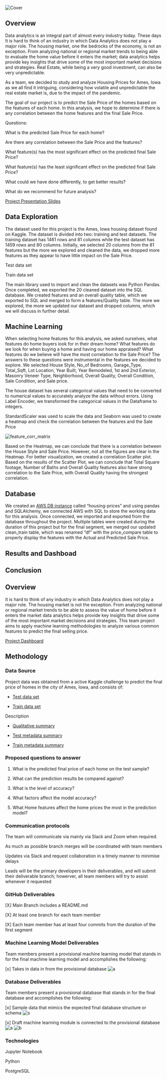 
![Cover](https://user-images.githubusercontent.com/85421407/142972893-15a9e96c-7e7c-46eb-bff5-8f324ee45638.png)

## Overview

Data analytics is an integral part of almost every industry today. These days It is hard to think of an industry in which Data Analytics does not play a major role.  The housing market, one the bedrocks of the economy, is not an exception. From analyzing national or regional market trends to being able to evaluate the home value before it enters the market; data analytics helps provide key insights that drive some of the most important market decisions and strategies. Real Estate, while being a very good investment, can also be very unpredictable.

As a team, we decided to study and analyze Housing Prices for Ames, Iowa as we all find it intriguing, considering how volatile and unpredictable the real estate market is, due to the impact of the pandemic. 

The goal of our project is to predict the Sale Price of the homes based on the features of each home. In this analysis, we hope to determine if there is any correlation between the home features and the final Sale Price.

Questions:

What is the predicted Sale Price for each home?

Are there any correlation between the Sale Price and the features?

What feature(s) has the most significant effect on the predicted final Sale Price?

What feature(s) has the least significant effect on the predicted final Sale Price?

What could we have done differently, to get better results?

What do we recommend for future analysis?

[Project Presentation Slides](https://docs.google.com/presentation/d/1CP-Y-DHtzvPq8qeBXkekO-sVphJCxbwzYxdpZ75kIPY/edit#slide=id.p1)

## Data Exploration

The dataset used for this project is the Ames, Iowa housing dataset found on Kaggle. The dataset is divided into two: training and test datasets. The training dataset has 1461 rows and 81 columns while the test dataset has 1459 rows and 80 columns. Initially, we selected 20 columns from the 81 features but the more we explored and cleaned the data, we dropped more features as they appear to have little impact on the Sale Price. 

Test data set

Train data set

The main library used to import and clean the datasets was Python Pandas. Once completed, we exported the 20 cleaned dataset into the SQL database. We created features and an overall quality table, which we exported to SQL and merged to form a features/Quality table. The more we explored, the more we updated our dataset and dropped columns, which we will discuss in further detail.

## Machine Learning

When selecting home features for this analysis, we asked ourselves, what features do home buyers look for in their dream home? What features do we look for when buying a home and having our home appraised? What features do we believe will have the most correlation to the Sale Price? The answers to these questions were instrumental in the features we decided to explore. We selected House Style, No_of Bedrooms, Garage_Type, Total_Sqft, Lot Location, Year Built, Year Remodeled, 1st and 2nd Exterior, Masonry Veneer Type, Neighborhood, Overall Quality, Overall Condition, Sale Condition, and Sale price. 

The house dataset has several categorical values that need to be converted to numerical values to accurately analyze the data without errors. Using Label Encoder, we transformed the categorical values in the Dataframe to integers.

StandardScaler was used to scale the data and Seaborn was used to create a heatmap and check the correlation between the features and the Sale Price

![feature_corr_matrix](https://user-images.githubusercontent.com/85421407/142972745-45b22e35-672b-48a2-8ea8-5363f85b1238.png)

Based on the Heatmap, we can conclude that there is a correlation between the House Style and Sale Price. However, not all the figures are clear in the Heatmap. For better visualization, we created a correlation Scatter plot. Based on the results of the Scatter Plot, we can conclude that Total Square footage, Number of Baths and Overall Quality features also have strong correlation to the Sale Price, with Overall Quality having the strongest correlation. 

## Database

We created an [AWS DB instance](https://user-images.githubusercontent.com/85421407/142973441-79e27fed-3e89-4d6e-a320-d15a67af2310.GIF) called “housing-prices” and using pandas and SQLAlchemy, we connected AWS with SQL to store the working data for this analysis. Once connected, we imported and exported from the database throughout the project. Multiple tables were created during the duration of this project but for the final segment, we merged our updated clean_train table, which was renamed “df” with the price_compare table to properly display the features with the Actual and Predicted Sale Price.

## Results and Dashboad


## Conclusion






## Overview

It is hard to think of any industry in which Data Analytics does not play a major role.  The housing market is not the exception. From analyzing national or regional market trends to be able to assess the value of home before it enters the market data analytics helps provide key insights that drive some of the most important market decisions and strategies. This team project aims to apply machine learning methodologies to analyze various common features to predict the final selling price.     

[Project Dashboard](https://public.tableau.com/views/PredicttheFinalHomePrice/Dashboard?:language=en-US&publish=yes&:display_count=n&:origin=viz_share_link)

## Methodology

### Data Source

Project data was obtained from a active Kaggle challenge to predict the final price of homes in the city of Ames, Iowa, and consists of:

   - [Test data set](https://github.com/serpaulus/Final_Project/blob/main/Data_Sets/test.csv)

   - [Train data set](https://github.com/serpaulus/Final_Project/blob/main/Data_Sets/train.csv)

Description

   - [Qualitative summary](https://github.com/serpaulus/Final_Project/blob/main/Data_Sets/kaggle_data_description.txt)

   - [Test metadata summary](https://github.com/serpaulus/Final_Project/blob/main/Data_Sets/tst_desc.csv)

   - [Train metadata summary](https://github.com/serpaulus/Final_Project/blob/main/Data_Sets/train_desc.csv)
   
      


   

 
 ### Proposed questions to answer 
    
   1)	What is the predicted final price of each home on the test sample?

   2)	What can the prediction results be compared against?

   3)	What is the level of accuracy?

   4)	What factors affect the model accuracy?

   5)	What Home features affect the home prices the most in the prediction model?


  ### Communication protocols
  
 The team will communicate via mainly via Slack and Zoom when required. 

 As much as possible branch merges will be coordinated with team members

 Updates via Slack and request collaboration in a timely manner to minimise delays 

 Leads will be the primary developers in their deliverables, and will submit their deliverable branch; howerver, all team members will try to 
 assist whenever it requested
        
    
 ### GitHub Deliverables 
     
 [X] Main Branch includes a README.md

 [X] At least one branch for each team member

 [X] Each team member has at least four commits from the duration of the first segment


 ### Machine Learning Model Deliverables
 

Team members present a provisional machine learning model that stands in for the final machine learning model and accomplishes the following:
 
[x] Takes in data in from the provisional database
![a](https://github.com/serpaulus/Final_Project/blob/main/Resources/ML_deliv1.PNG)
  
 
### Database Deliverables


Team members present a provisional database that stands in for the final database and accomplishes the following: 
 
[x] Sample data that mimics the expected final database structure or schema
![s](https://github.com/serpaulus/Final_Project/blob/main/Resources/tables_in_pgsql.PNG)

[x] Draft machine learning module is connected to the provisional database
![a](https://github.com/serpaulus/Final_Project/blob/main/Resources/ML_deliv2a.PNG) 
![b](https://github.com/serpaulus/Final_Project/blob/main/Resources/train_lrm_results_in_db.PNG)     

### Technologies

Jupyter Notebook

Python

PostgreSQL




    
    
 



    
    

  
    
    

    
    

    

